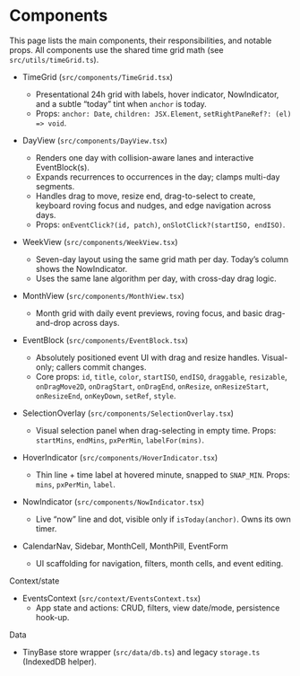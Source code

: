 # Components

This page lists the main components, their responsibilities, and notable props. All components use the shared time grid math (see `src/utils/timeGrid.ts`).

- TimeGrid (`src/components/TimeGrid.tsx`)
  - Presentational 24h grid with labels, hover indicator, NowIndicator, and a subtle “today” tint when `anchor` is today.
  - Props: `anchor: Date`, `children: JSX.Element`, `setRightPaneRef?: (el) => void`.

- DayView (`src/components/DayView.tsx`)
  - Renders one day with collision-aware lanes and interactive EventBlock(s).
  - Expands recurrences to occurrences in the day; clamps multi-day segments.
  - Handles drag to move, resize end, drag-to-select to create, keyboard roving focus and nudges, and edge navigation across days.
  - Props: `onEventClick?(id, patch)`, `onSlotClick?(startISO, endISO)`.

- WeekView (`src/components/WeekView.tsx`)
  - Seven-day layout using the same grid math per day. Today’s column shows the NowIndicator.
  - Uses the same lane algorithm per day, with cross-day drag logic.

- MonthView (`src/components/MonthView.tsx`)
  - Month grid with daily event previews, roving focus, and basic drag-and-drop across days.

- EventBlock (`src/components/EventBlock.tsx`)
  - Absolutely positioned event UI with drag and resize handles. Visual-only; callers commit changes.
  - Core props: `id`, `title`, `color`, `startISO`, `endISO`, `draggable`, `resizable`, `onDragMove2D`, `onDragStart`, `onDragEnd`, `onResize`, `onResizeStart`, `onResizeEnd`, `onKeyDown`, `setRef`, `style`.

- SelectionOverlay (`src/components/SelectionOverlay.tsx`)
  - Visual selection panel when drag-selecting in empty time. Props: `startMins`, `endMins`, `pxPerMin`, `labelFor(mins)`.

- HoverIndicator (`src/components/HoverIndicator.tsx`)
  - Thin line + time label at hovered minute, snapped to `SNAP_MIN`. Props: `mins`, `pxPerMin`, `label`.

- NowIndicator (`src/components/NowIndicator.tsx`)
  - Live “now” line and dot, visible only if `isToday(anchor)`. Owns its own timer.

- CalendarNav, Sidebar, MonthCell, MonthPill, EventForm
  - UI scaffolding for navigation, filters, month cells, and event editing.

Context/state
- EventsContext (`src/context/EventsContext.tsx`)
  - App state and actions: CRUD, filters, view date/mode, persistence hook-up.

Data
- TinyBase store wrapper (`src/data/db.ts`) and legacy `storage.ts` (IndexedDB helper).
